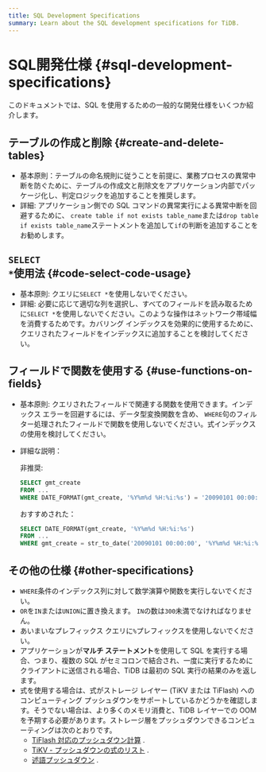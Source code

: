 ```yaml
---
title: SQL Development Specifications
summary: Learn about the SQL development specifications for TiDB.
---
```


# SQL開発仕様 {#sql-development-specifications}

このドキュメントでは、SQL を使用するための一般的な開発仕様をいくつか紹介します。

## テーブルの作成と削除 {#create-and-delete-tables}

-   基本原則：テーブルの命名規則に従うことを前提に、業務プロセスの異常中断を防ぐために、テーブルの作成文と削除文をアプリケーション内部でパッケージ化し、判定ロジックを追加することを推奨します。
-   詳細: アプリケーション側での SQL コマンドの異常実行による異常中断を回避するために、 `create table if not exists table_name`または`drop table if exists table_name`ステートメントを追加して`if`の判断を追加することをお勧めします。

## <code>SELECT *</code>使用法 {#code-select-code-usage}

-   基本原則: クエリに`SELECT *`を使用しないでください。
-   詳細: 必要に応じて適切な列を選択し、すべてのフィールドを読み取るために`SELECT *`を使用しないでください。このような操作はネットワーク帯域幅を消費するためです。カバリング インデックスを効果的に使用するために、クエリされたフィールドをインデックスに追加することを検討してください。

## フィールドで関数を使用する {#use-functions-on-fields}

-   基本原則: クエリされたフィールドで関連する関数を使用できます。インデックス エラーを回避するには、データ型変換関数を含め、 `WHERE`句のフィルター処理されたフィールドで関数を使用しないでください。式インデックスの使用を検討してください。
-   詳細な説明：

    非推奨:

    
    ```sql
    SELECT gmt_create
    FROM ...
    WHERE DATE_FORMAT(gmt_create, '%Y%m%d %H:%i:%s') = '20090101 00:00:00'
    ```

    おすすめされた：

    
    ```sql
    SELECT DATE_FORMAT(gmt_create, '%Y%m%d %H:%i:%s')
    FROM ...
    WHERE gmt_create = str_to_date('20090101 00:00:00', '%Y%m%d %H:%i:%s')
    ```

## その他の仕様 {#other-specifications}

-   `WHERE`条件のインデックス列に対して数学演算や関数を実行しないでください。
-   `OR`を`IN`または`UNION`に置き換えます。 `IN`の数は`300`未満でなければなりません。
-   あいまいなプレフィックス クエリに`%`プレフィックスを使用しないでください。
-   アプリケーションが**マルチ ステートメント**を使用して SQL を実行する場合、つまり、複数の SQL がセミコロンで結合され、一度に実行するためにクライアントに送信される場合、TiDB は最初の SQL 実行の結果のみを返します。
-   式を使用する場合は、式がストレージ レイヤー (TiKV または TiFlash) へのコンピューティング プッシュダウンをサポートしているかどうかを確認します。そうでない場合は、より多くのメモリ消費と、TiDB レイヤーでの OOM を予期する必要があります。ストレージ層をプッシュダウンできるコンピューティングは次のとおりです。
    -   [TiFlash 対応のプッシュダウン計算](/tiflash/tiflash-supported-pushdown-calculations.md) .
    -   [TiKV - プッシュダウンの式のリスト](/functions-and-operators/expressions-pushed-down.md) .
    -   [述語プッシュダウン](/predicate-push-down.md) .
